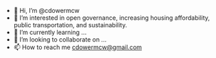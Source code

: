 - 👋 Hi, I’m @cdowermcw
- 👀 I’m interested in open governance, increasing housing affordability, public transportation, and sustainability.
- 🌱 I’m currently learning ...
- 💞️ I’m looking to collaborate on ...
- 📫 How to reach me cdowermcw@gmail.com

<!---
cdowermcw/cdowermcw is a ✨ special ✨ repository because its `README.md` (this file) appears on your GitHub profile.
You can click the Preview link to take a look at your changes.
--->
